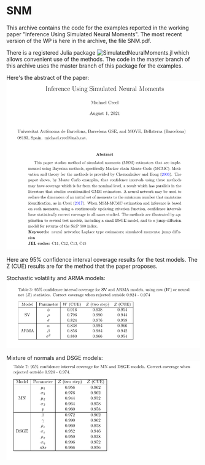 # SNM

This archive contains the code for the examples reported in the working paper "Inference
Using Simulated Neural Moments". The most recent version of the WP is here in the archive,
the file SNM.pdf.

There is a registered Julia package ![SimulatedNeuralMoments.jl](https://github.com/mcreel/SimulatedNeuralMoments.jl) which allows convenient use of the methods. The code in the master branch of this archive uses the master branch of this package for the examples.

Here's the abstract of the paper:
![abstract](abstract.png)

Here are 95% confidence interval coverage results for the test models. The Z (CUE) results are for the method that the paper proposes.

Stochastic volatility and ARMA models:
![SVARMA](SVARMA.png)

Mixture of normals and DSGE models:
![MNDSGE](MNDSGE.png)
